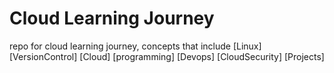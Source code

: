 # Cloud Learning Journey
repo for cloud learning journey, concepts that include 
[Linux]
[VersionControl]
[Cloud]
[programming]
[Devops]
[CloudSecurity]
[Projects]
